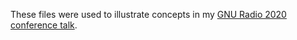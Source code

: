 These files were used to illustrate concepts in my [GNU Radio 2020 conference talk](https://www.youtube.com/watch?v=T9RFY0Fbj1g).
